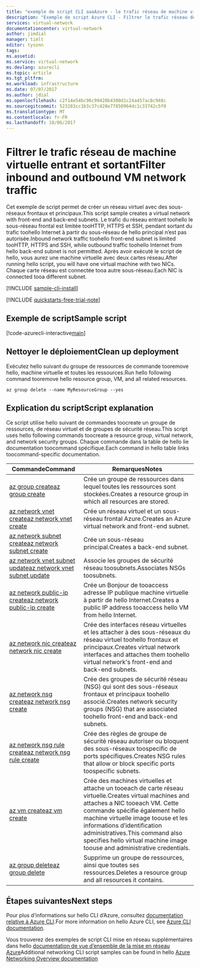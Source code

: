 ```yaml
---
title: "exemple de script CLI aaaAzure - le trafic réseau de machine virtuelle de filtre | Documents Microsoft"
description: "Exemple de script Azure CLI - Filtrer le trafic réseau de machine virtuelle entrant et sortant"
services: virtual-network
documentationcenter: virtual-network
author: jimdial
manager: timlt
editor: tysonn
tags: 
ms.assetid: 
ms.service: virtual-network
ms.devlang: azurecli
ms.topic: article
ms.tgt_pltfrm: 
ms.workload: infrastructure
ms.date: 07/07/2017
ms.author: jdial
ms.openlocfilehash: c2f14e54bc96c99420b4300d1c24a457ac8c948c
ms.sourcegitcommit: 523283cc1b3c37c428e77850964dc1c33742c5f0
ms.translationtype: MT
ms.contentlocale: fr-FR
ms.lasthandoff: 10/06/2017
---
```

# <a name="filter-inbound-and-outbound-vm-network-traffic"></a><span data-ttu-id="a9692-103">Filtrer le trafic réseau de machine virtuelle entrant et sortant</span><span class="sxs-lookup"><span data-stu-id="a9692-103">Filter inbound and outbound VM network traffic</span></span>

<span data-ttu-id="a9692-104">Cet exemple de script permet de créer un réseau virtuel avec des sous-réseaux frontaux et principaux.</span><span class="sxs-lookup"><span data-stu-id="a9692-104">This script sample creates a virtual network with front-end and back-end subnets.</span></span> <span data-ttu-id="a9692-105">Le trafic du réseau entrant toohello le sous-réseau frontal est limitée tooHTTP, HTTPS et SSH, pendant sortant du trafic toohello Internet à partir du sous-réseau de hello principal n’est pas autorisée.</span><span class="sxs-lookup"><span data-stu-id="a9692-105">Inbound network traffic toohello front-end subnet is limited tooHTTP, HTTPS and SSH, while outbound traffic toohello Internet from hello back-end subnet is not permitted.</span></span> <span data-ttu-id="a9692-106">Après avoir exécuté le script de hello, vous aurez une machine virtuelle avec deux cartes réseau.</span><span class="sxs-lookup"><span data-stu-id="a9692-106">After running hello script, you will have one virtual machine with two NICs.</span></span> <span data-ttu-id="a9692-107">Chaque carte réseau est connectée tooa autre sous-réseau.</span><span class="sxs-lookup"><span data-stu-id="a9692-107">Each NIC is connected tooa different subnet.</span></span>

[!INCLUDE [sample-cli-install](../../../includes/sample-cli-install.md)]

[!INCLUDE [quickstarts-free-trial-note](../../../includes/quickstarts-free-trial-note.md)]

## <a name="sample-script"></a><span data-ttu-id="a9692-108">Exemple de script</span><span class="sxs-lookup"><span data-stu-id="a9692-108">Sample script</span></span>


[!code-azurecli-interactive[main](../../../cli_scripts/virtual-network/filter-network-traffic/filter-network-traffic.sh  "Filter VM network traffic")]

## <a name="clean-up-deployment"></a><span data-ttu-id="a9692-109">Nettoyer le déploiement</span><span class="sxs-lookup"><span data-stu-id="a9692-109">Clean up deployment</span></span> 

<span data-ttu-id="a9692-110">Exécutez hello suivant du groupe de ressources de commande tooremove hello, machine virtuelle et toutes les ressources.</span><span class="sxs-lookup"><span data-stu-id="a9692-110">Run hello following command tooremove hello resource group, VM, and all related resources.</span></span>

```azurecli
az group delete --name MyResourceGroup --yes
```

## <a name="script-explanation"></a><span data-ttu-id="a9692-111">Explication du script</span><span class="sxs-lookup"><span data-stu-id="a9692-111">Script explanation</span></span>

<span data-ttu-id="a9692-112">Ce script utilise hello suivant de commandes toocreate un groupe de ressources, de réseau virtuel et de groupes de sécurité réseau.</span><span class="sxs-lookup"><span data-stu-id="a9692-112">This script uses hello following commands toocreate a resource group, virtual network,  and network security groups.</span></span> <span data-ttu-id="a9692-113">Chaque commande dans la table de hello lie documentation toocommand spécifique.</span><span class="sxs-lookup"><span data-stu-id="a9692-113">Each command in hello table links toocommand-specific documentation.</span></span>

| <span data-ttu-id="a9692-114">Commande</span><span class="sxs-lookup"><span data-stu-id="a9692-114">Command</span></span> | <span data-ttu-id="a9692-115">Remarques</span><span class="sxs-lookup"><span data-stu-id="a9692-115">Notes</span></span> |
|---|---|
| [<span data-ttu-id="a9692-116">az group create</span><span class="sxs-lookup"><span data-stu-id="a9692-116">az group create</span></span>](/cli/azure/group#create) | <span data-ttu-id="a9692-117">Crée un groupe de ressources dans lequel toutes les ressources sont stockées.</span><span class="sxs-lookup"><span data-stu-id="a9692-117">Creates a resource group in which all resources are stored.</span></span> |
| [<span data-ttu-id="a9692-118">az network vnet create</span><span class="sxs-lookup"><span data-stu-id="a9692-118">az network vnet create</span></span>](/cli/azure/network/vnet#create) | <span data-ttu-id="a9692-119">Crée un réseau virtuel et un sous-réseau frontal Azure.</span><span class="sxs-lookup"><span data-stu-id="a9692-119">Creates an Azure virtual network and front-end subnet.</span></span> |
| [<span data-ttu-id="a9692-120">az network subnet create</span><span class="sxs-lookup"><span data-stu-id="a9692-120">az network subnet create</span></span>](/cli/azure/network/vnet/subnet#create) | <span data-ttu-id="a9692-121">Crée un sous-réseau principal.</span><span class="sxs-lookup"><span data-stu-id="a9692-121">Creates a back-end subnet.</span></span> |
| [<span data-ttu-id="a9692-122">az network vnet subnet update</span><span class="sxs-lookup"><span data-stu-id="a9692-122">az network vnet subnet update</span></span>](/cli/azure/network/vnet/subnet#update) | <span data-ttu-id="a9692-123">Associe les groupes de sécurité réseau toosubnets.</span><span class="sxs-lookup"><span data-stu-id="a9692-123">Associates NSGs toosubnets.</span></span> |
| [<span data-ttu-id="a9692-124">az network public-ip create</span><span class="sxs-lookup"><span data-stu-id="a9692-124">az network public-ip create</span></span>](/cli/azure/network/public-ip#create) | <span data-ttu-id="a9692-125">Crée un Bonjour de tooaccess adresse IP publique machine virtuelle à partir de hello Internet.</span><span class="sxs-lookup"><span data-stu-id="a9692-125">Creates a public IP address tooaccess hello VM from hello Internet.</span></span> |
| [<span data-ttu-id="a9692-126">az network nic create</span><span class="sxs-lookup"><span data-stu-id="a9692-126">az network nic create</span></span>](/cli/azure/network/nic#create) | <span data-ttu-id="a9692-127">Crée des interfaces réseau virtuelles et les attacher à des sous-réseaux du réseau virtuel toohello frontaux et principaux.</span><span class="sxs-lookup"><span data-stu-id="a9692-127">Creates virtual network interfaces and attaches them toohello virtual network's front-end and back-end subnets.</span></span> |
| [<span data-ttu-id="a9692-128">az network nsg create</span><span class="sxs-lookup"><span data-stu-id="a9692-128">az network nsg create</span></span>](/cli/azure/network/nsg#create) | <span data-ttu-id="a9692-129">Crée des groupes de sécurité réseau (NSG) qui sont des sous-réseaux frontaux et principaux toohello associé.</span><span class="sxs-lookup"><span data-stu-id="a9692-129">Creates network security groups (NSG) that are associated toohello front-end and back-end subnets.</span></span> |
| [<span data-ttu-id="a9692-130">az network nsg rule create</span><span class="sxs-lookup"><span data-stu-id="a9692-130">az network nsg rule create</span></span>](/cli/azure/network/nsg/rule#create) |<span data-ttu-id="a9692-131">Crée des règles de groupe de sécurité réseau autoriser ou bloquent des sous-réseaux toospecific de ports spécifiques.</span><span class="sxs-lookup"><span data-stu-id="a9692-131">Creates NSG rules that allow or block specific ports toospecific subnets.</span></span> |
| [<span data-ttu-id="a9692-132">az vm create</span><span class="sxs-lookup"><span data-stu-id="a9692-132">az vm create</span></span>](/cli/azure/vm#create) | <span data-ttu-id="a9692-133">Crée des machines virtuelles et attache un tooeach de carte réseau virtuelle.</span><span class="sxs-lookup"><span data-stu-id="a9692-133">Creates virtual machines and attaches a NIC tooeach VM.</span></span> <span data-ttu-id="a9692-134">Cette commande spécifie également hello machine virtuelle image toouse et les informations d’identification administratives.</span><span class="sxs-lookup"><span data-stu-id="a9692-134">This command also specifies hello virtual machine image toouse and administrative credentials.</span></span> |
| [<span data-ttu-id="a9692-135">az group delete</span><span class="sxs-lookup"><span data-stu-id="a9692-135">az group delete</span></span>](/cli/azure/group#delete) | <span data-ttu-id="a9692-136">Supprime un groupe de ressources, ainsi que toutes ses ressources.</span><span class="sxs-lookup"><span data-stu-id="a9692-136">Deletes a resource group and all resources it contains.</span></span> |

## <a name="next-steps"></a><span data-ttu-id="a9692-137">Étapes suivantes</span><span class="sxs-lookup"><span data-stu-id="a9692-137">Next steps</span></span>

<span data-ttu-id="a9692-138">Pour plus d’informations sur hello CLI d’Azure, consultez [documentation relative à Azure CLI](/cli/azure/overview).</span><span class="sxs-lookup"><span data-stu-id="a9692-138">For more information on hello Azure CLI, see [Azure CLI documentation](/cli/azure/overview).</span></span>

<span data-ttu-id="a9692-139">Vous trouverez des exemples de script CLI mise en réseau supplémentaires dans hello [documentation de vue d’ensemble de la mise en réseau Azure](../cli-samples.md)</span><span class="sxs-lookup"><span data-stu-id="a9692-139">Additional networking CLI script samples can be found in hello [Azure Networking Overview documentation](../cli-samples.md)</span></span>
